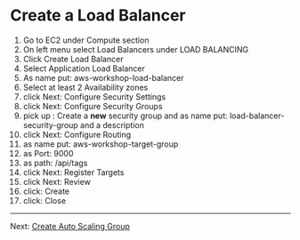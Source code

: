 # Create a Load Balancer

1. Go to EC2 under Compute section
2. On left menu select Load Balancers under LOAD BALANCING
3. Click Create Load Balancer
4. Select Application Load Balancer
5. As name put: aws-workshop-load-balancer
6. Select at least 2 Availability zones
7. click Next: Configure Security Settings
8. click Next: Configure Security Groups
9. pick up : Create a **new** security group and as name put: load-balancer-security-group and a description
10. click Next: Configure Routing
11. as name put: aws-workshop-target-group
12. as Port: 9000
13. as path: /api/tags
14. click Next: Register Targets
15. click Next: Review
16. click: Create
17. click: Close

---
Next: [Create Auto Scaling Group](/workshop/elb-auto-scaling-group/02-auto-scaling-group.md)
